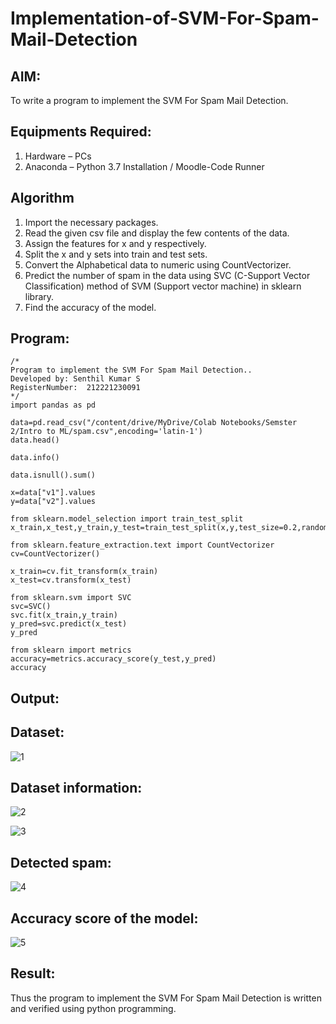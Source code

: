 # Implementation-of-SVM-For-Spam-Mail-Detection

## AIM:
To write a program to implement the SVM For Spam Mail Detection.

## Equipments Required:
1. Hardware – PCs
2. Anaconda – Python 3.7 Installation / Moodle-Code Runner

## Algorithm
1. Import the necessary packages.
2. Read the given csv file and display the few contents of the data.
3. Assign the features for x and y respectively.
4. Split the x and y sets into train and test sets.
5. Convert the Alphabetical data to numeric using CountVectorizer.
6. Predict the number of spam in the data using SVC (C-Support Vector Classification) method of SVM (Support vector machine) in sklearn library.
7. Find the accuracy of the model.

## Program:
```
/*
Program to implement the SVM For Spam Mail Detection..
Developed by: Senthil Kumar S
RegisterNumber:  212221230091
*/
import pandas as pd

data=pd.read_csv("/content/drive/MyDrive/Colab Notebooks/Semster 2/Intro to ML/spam.csv",encoding='latin-1')
data.head()

data.info()

data.isnull().sum()

x=data["v1"].values
y=data["v2"].values

from sklearn.model_selection import train_test_split
x_train,x_test,y_train,y_test=train_test_split(x,y,test_size=0.2,random_state=0)

from sklearn.feature_extraction.text import CountVectorizer
cv=CountVectorizer()

x_train=cv.fit_transform(x_train)
x_test=cv.transform(x_test)

from sklearn.svm import SVC
svc=SVC()
svc.fit(x_train,y_train)
y_pred=svc.predict(x_test)
y_pred

from sklearn import metrics
accuracy=metrics.accuracy_score(y_test,y_pred)
accuracy
```

## Output:

## Dataset:
![1](https://user-images.githubusercontent.com/93860256/173338078-2795e420-3db2-4946-8fd6-eba69508a60d.PNG)


## Dataset information:
![2](https://user-images.githubusercontent.com/93860256/173338128-990ddbc9-d062-407a-889c-4541f52379a7.PNG)

![3](https://user-images.githubusercontent.com/93860256/173338177-b4ce78a3-2282-41c6-88ef-2891c751dddf.PNG)

## Detected spam:
![4](https://user-images.githubusercontent.com/93860256/173338269-7c63bab9-7e58-4f44-bba6-52f77e8bb392.PNG)



## Accuracy score of the model:
![5](https://user-images.githubusercontent.com/93860256/173338316-c8189eef-2339-4f65-880c-ce73f49321af.PNG)



## Result:
Thus the program to implement the SVM For Spam Mail Detection is written and verified using python programming.
